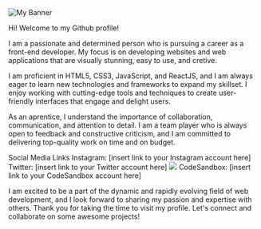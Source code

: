 <img src='https://user-images.githubusercontent.com/120671402/219975599-2e2b6a6b-b6ec-4df5-a18f-714ca4069c93.png' alt='My Banner'/>

Hi! Welcome to my Github profile!

I am a passionate and determined person who is pursuing a career as a front-end developer. My focus is on developing websites and web applications that are visually stunning, easy to use, and cretive.

I am proficient in HTML5, CSS3, JavaScript, and ReactJS, and I am always eager to learn new technologies and frameworks to expand my skillset. I enjoy working with cutting-edge tools and techniques to create user-friendly interfaces that engage and delight users.

As an aprentice, I understand the importance of collaboration, communication, and attention to detail. I am a team player who is always open to feedback and constructive criticism, and I am committed to delivering top-quality work on time and on budget.

Social Media Links
Instagram: [insert link to your Instagram account here]
Twitter: [insert link to your Twitter account here]
<img display='inline' src='https://img.shields.io/badge/Facebook-1877F2?style=for-the-badge&logo=facebook&logoColor=white'/>
CodeSandbox: [insert link to your CodeSandbox account here]

I am excited to be a part of the dynamic and rapidly evolving field of web development, and I look forward to sharing my passion and expertise with others. Thank you for taking the time to visit my profile. Let's connect and collaborate on some awesome projects!

